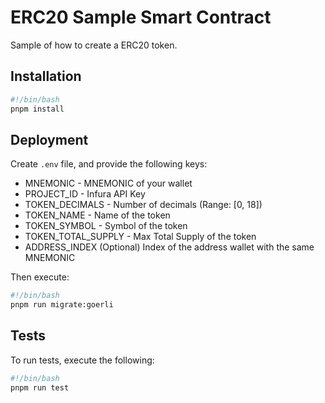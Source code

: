 # ERC20 Sample Smart Contract

Sample of how to create a ERC20 token.

## Installation

```bash
#!/bin/bash
pnpm install
```

## Deployment

Create ```.env``` file, and provide the following keys: 

* MNEMONIC - MNEMONIC of your wallet
* PROJECT_ID - Infura API Key
* TOKEN_DECIMALS - Number of decimals (Range: [0, 18])
* TOKEN_NAME - Name of the token
* TOKEN_SYMBOL - Symbol of the token
* TOKEN_TOTAL_SUPPLY - Max Total Supply of the token
* ADDRESS_INDEX (Optional) Index of the address wallet with the same MNEMONIC

Then execute: 

```bash
#!/bin/bash
pnpm run migrate:goerli
```

## Tests

To run tests, execute the following: 

```bash
#!/bin/bash
pnpm run test
```
